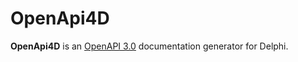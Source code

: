 # OpenApi4D
**OpenApi4D** is an [OpenAPI 3.0](https://github.com/OAI/OpenAPI-Specification/blob/main/versions/3.0.3.md) documentation generator for Delphi.
